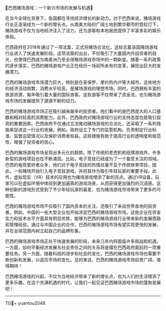 🎉巴西赌场游戏：一个新兴市场的发展与机遇🎉

在当今全球化背景下，各国都在寻找经济增长的新动力。对于巴西来说，赌场游戏行业正逐渐成为一个新的增长点。从南美大陆的广阔土地到繁华都市的霓虹灯下，赌场游戏不仅为当地经济注入了活力，还为游客和本地居民提供了丰富多彩的娱乐体验。

巴西政府在2018年通过了一项法案，正式将赌场合法化，这标志着该国赌场游戏行业进入了快速发展阶段。这项法案的出台，不仅吸引了大量国内外投资者的目光，也使得巴西成为南美洲乃至全球赌场游戏市场中的一颗新星。随着一系列政策的逐步落实，巴西的赌场游戏产业正在经历一场前所未有的变革，展现出巨大的发展潜力。

巴西的赌场游戏市场潜力巨大，特别是在圣保罗、里约热内卢等大城市，这些地方的经济活动频繁，消费水平较高，是赌场游戏的理想市场。同时，巴西拥有丰富的旅游资源，每年吸引着大量的国际游客。这些游客不仅带来了资金流，也为赌场游戏市场的发展提供了源源不断的动力。

巴西的赌场游戏市场正在吸引越来越多的投资者。他们看中的是巴西庞大的人口基数和相对较高的消费能力。此外，巴西政府对赌场游戏行业的支持态度也是吸引投资的重要因素。巴西政府不仅通过立法推动赌场游戏的合法化，还采取了一系列措施来促进这一行业的发展。例如，政府设立了专门的监管机构，负责制定行业标准、监督运营情况以及保护消费者权益。这些措施有助于提高行业的透明度和规范性，增强了投资者的信心。

巴西的赌场游戏市场呈现出多元化的趋势。除了传统的老虎机和纸牌游戏外，许多新型的游戏项目也在不断涌现。比如，电子竞技已经成为了一个备受关注的领域。巴西的电竞爱好者众多，他们对于电子竞技的热情丝毫不亚于传统体育项目。因此，一些赌场开始引入电子竞技游戏，并将其作为吸引年轻玩家的重要手段。此外，虚拟现实（VR）技术的应用也为赌场游戏增添了新的亮点。通过VR设备，玩家可以在虚拟环境中体验到更加逼真的游戏场景，从而获得更加强烈的沉浸感。这种创新的游戏形式受到了不少年轻玩家的喜爱，也为赌场游戏市场带来了更多的可能性。

巴西的赌场游戏市场不仅吸引了国内资本的关注，还吸引了来自世界各地的投资者。例如，中国的一些大型企业也开始涉足巴西的赌场游戏市场。这些企业在资金实力和技术水平方面具有明显优势，能够为巴西的赌场游戏行业带来新的发展思路和管理经验。通过与中国企业的合作，巴西的赌场游戏市场有望实现更快的发展，并在全球范围内树立起自己的品牌形象。

巴西的赌场游戏市场正处于快速发展的阶段，未来几年内将面临许多挑战和机遇。一方面，如何平衡经济发展与社会责任之间的关系将是摆在巴西政府面前的一项重要任务。另一方面，随着科技的进步和社会的变化，巴西的赌场游戏市场也需要不断创新和发展，以适应市场的变化。总的来说，巴西的赌场游戏市场前景广阔，值得期待！

巴西赌场游戏的兴起，不仅为当地经济带来了新的增长点，也为人们的生活增添了更多乐趣。在这个充满机遇的时代，让我们一起见证巴西赌场游戏市场的蓬勃发展吧！

---

TG💪+ yuantou2048